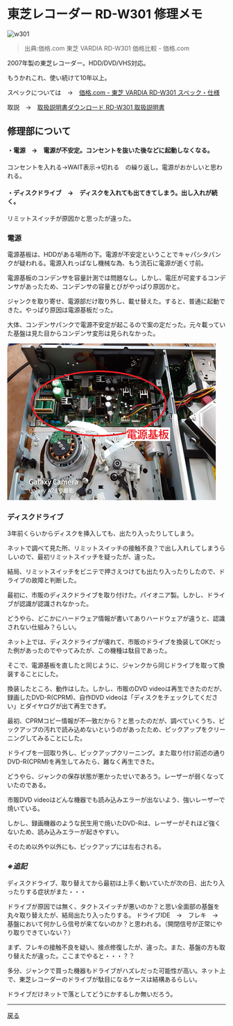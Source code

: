 # 東芝レコーダー RD-W301 修理メモ


![w301](https://bbsimg02.kakaku.k-img.com/images/smartphone/icv/1637443_l.jpg)

>出典:価格.com 東芝 VARDIA RD-W301 価格比較 - 価格.com

2007年製の東芝レコーダー。HDD/DVD/VHS対応。

もうかれこれ、使い続けて10年以上。

スペックについては　→　[価格.com - 東芝 VARDIA RD-W301 スペック・仕様](https://kakaku.com/item/20278010364/spec/)

取説　→　[取扱説明書ダウンロード  RD-W301 取扱説明書](http://www.toshiba-living.jp/rev.php?no=71875&YN=Y)


## 修理部について


#### ・電源　→　電源が不安定。コンセントを抜いた後などに起動しなくなる。

コンセントを入れる→WAIT表示→切れる　の繰り返し。電源がおかしいと思われる。

#### ・ディスクドライブ　→　ディスクを入れても出てきてしまう。出し入れが続く。

リミットスイッチが原因かと思ったが違った。


### 電源

電源基板は、HDDがある場所の下。電源が不安定ということでキャパシタパンクが疑われる。電源入れっぱなし機械な為、もう流石に電源が逝く寸前。

電源基板のコンデンサを容量計測では問題なし。しかし、電圧が可変するコンデンサがあったため、コンデンサの容量とびがやっぱり原因かと。

ジャンクを取り寄せ、電源部だけ取り外し、載せ替えた。すると、普通に起動できた。やっぱり原因は電源基板だった。

大体、コンデンサパンクで電源不安定が起こるので案の定だった。元々載っていた基盤は見た目からコンデンサ変形は見られなかった。

![power_unit](pic/pic02.png)

### ディスクドライブ

3年前くらいからディスクを挿入しても、出たり入ったりしてしまう。

ネットで調べて見た所、リミットスイッチの接触不良？で出し入れしてしまうらしいので、最初リミットスイッチを疑ったが、違った。

結局、リミットスイッチをビニテで押さえつけても出たり入ったりしたので、ドライブの故障と判断した。

最初に、市販のディスクドライブを取り付けた。パイオニア製。しかし、ドライブが認識が認識されなかった。

どうやら、どこかにハードウェア情報が書いてありハードウェアが違うと、認識されない仕組み？らしい。

ネット上では、ディスクドライブが壊れて、市販のドライブを換装してOKだった例があったのでやってみたが、この機種は駄目であった。

そこで、電源基板を直したと同じように、ジャンクから同じドライブを取って換装することにした。

換装したところ、動作はした。しかし、市販のDVD videoは再生できたのだが、録画したDVD-R(CPRM)、自作DVD videoは「ディスクをチェックしてください」とダイヤログが出て再生できず。

最初、CPRMコピー情報が不一致だから？と思ったのだが、調べていくうち、ピックアップの汚れで読み込めないというのがあったため、ピックアップをクリーニングしてみることにした。

ドライブを一回取り外し、ピックアップクリーニング。また取り付け前述の通りDVD-R(CPRM)を再生してみたら、難なく再生できた。

どうやら、ジャンクの保存状態が悪かったせいであろう。レーザーが弱くなっていたのである。

市販DVD videoはどんな機器でも読み込みエラーが出ないよう、強いレーザーで焼いている。

しかし、録画機器のような民生用で焼いたDVD-Rは、レーザーがそれほど強くないため、読み込みエラーが起きやすい。

そのため以外や以外にも、ピックアップには左右される。

### *※追記*

ディスクドライブ、取り替えてから最初は上手く動いていたが次の日、出たり入ったりする症状がまた・・・

ドライブが原因では無く、タクトスイッチが悪いのか？と思い全面部の基盤を丸々取り替えたが、結局出たり入ったりする。
ドライブIDE　→　フレキ　→　基盤において何かしら信号が来てないのか？と思われる。（開閉信号が正常にやり取りできていない？）

まず、フレキの接触不良を疑い、接点修復したが、違った。また、基盤の方も取り替えたが違った。ここまでやると・・・？？

多分、ジャンクで買った機器もドライブがハズレだった可能性が高い。ネット上で、東芝レコーダーのドライブが駄目になるケースは結構あるらしい。

ドライブだけネットで落としてどうにかするしか無いだろう。

- - -
[戻る](https://git.kasumin.tokyo)
